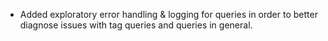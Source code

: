 * Added exploratory error handling & logging for queries in order to better diagnose issues with tag queries and queries in general.